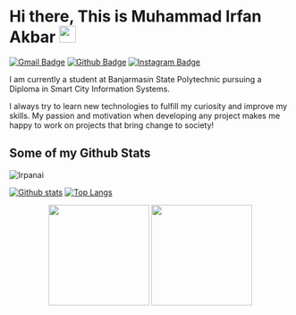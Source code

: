 # Hi there, This is Muhammad Irfan Akbar <img src="https://raw.githubusercontent.com/Irpanai/Irpanai/master/wave.gif" width="30px" height="30px" />

[![Gmail Badge](https://img.shields.io/badge/-muhammadirfnak@gmail.com-c14438?style=flat&logo=Gmail&logoColor=white&link=mailto:muhammadirfnak@gmail.com)](mailto:muhammadirfnak@gmail.com) 
[![Github Badge](https://img.shields.io/badge/-Irpanai-grey?style=flat&logo=github&logoColor=white&link=https://github.com/Irpanai/)](https://www.github.com/Irpanai/) 
[![Instagram Badge](https://img.shields.io/badge/-irpanai_-purple?style=flat&logo=instagram&logoColor=white&link=https://instagram.com/irpanai_/)](https://www.instagram.com/irpanai_/) <p align='left'>I am currently a student at Banjarmasin State Polytechnic pursuing a Diploma in Smart City Information Systems.

I always try to learn new technologies to fulfill my curiosity and improve my skills. My passion and motivation when developing any project makes me happy to work on projects that bring change to society!</p>

## Some of my Github Stats
<p align=left> <img src=https://komarev.com/ghpvc/?username=Irpanai alt=Irpanai /> </p>

[![Github stats](https://github-readme-stats.vercel.app/api?username=Irpanai&show_icons=true&include_all_commits=true)](https://github.com/Irpanai/github-readme-stats)
[![Top Langs](https://github-readme-stats.vercel.app/api/top-langs?username=Irpanai&show_icons=true&locale=en&layout=compact)](https://github.com/Irpanai/github-readme-stats)

<p align="center">
  <img height="180em" src="https://github-readme-stats.vercel.app/api?username=rickosong&show_icons=true&theme=radical" align = "center"/>
  <img height="180em" src="https://github-readme-stats.vercel.app/api/top-langs?username=rickosong&show_icons=true&locale=en&layout=compact&theme=radical" align = "center"/>
</p>
